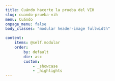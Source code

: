 ```yaml
---
title: Cuándo hacerte la prueba del VIH
slug: cuando-prueba-vih
menu: Cuándo
onpage_menu: false
body_classes: "modular header-image fullwidth"

content:
    items: @self.modular
    order:
        by: default
        dir: asc
        custom:
            - _showcase
            - _highlights
---
```

